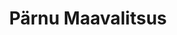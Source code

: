 ---
title: Pärnu Maavalitsus
maintainer_name: Valdor Telve
maintainer_email: valdor.telve@parnu.maavalitsus.ee
description: ''
---